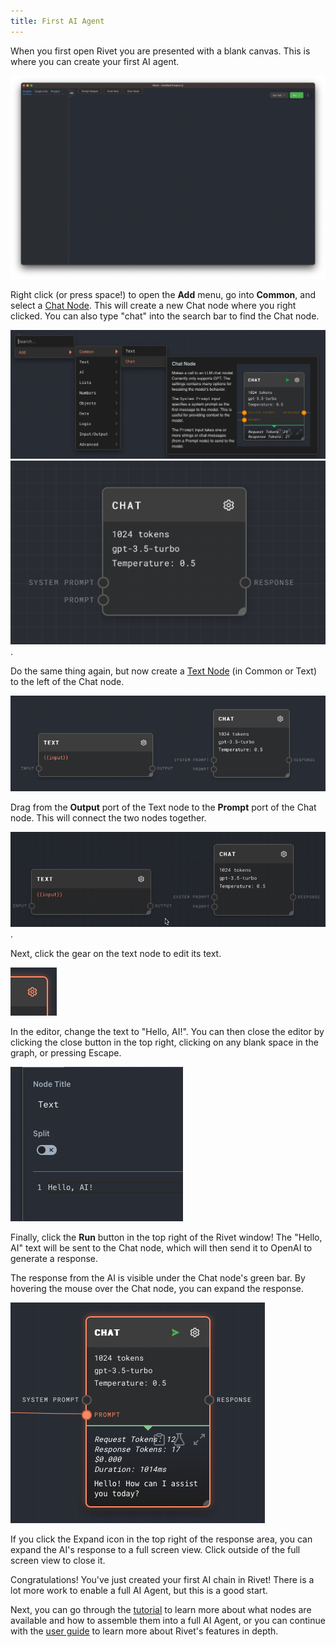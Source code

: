 ```yaml
---
title: First AI Agent
---
```


When you first open Rivet you are presented with a blank canvas. This is where you can create your first AI agent.

![Rivet blank canvas](assets/rivet-blank-canvas.png)

Right click (or press space!) to open the **Add** menu, go into **Common**, and select a [Chat Node](../../node-reference/chat). This will create a new Chat node where you right clicked. You can also type "chat" into the search bar to find the Chat node.

![Rivet add chat node](assets/add-chat-node.png) ![Rivet chat node](assets/chat-node.png).

Do the same thing again, but now create a [Text Node](../node-reference/text) (in Common or Text) to the left of the Chat node.

![chat and text node](assets/chat-and-text-node.png)

Drag from the **Output** port of the Text node to the **Prompt** port of the Chat node. This will connect the two nodes together.

![chat to text node](assets/chat-to-text-node.gif).

Next, click the gear on the text node to edit its text.

![edit text node](assets/edit-text-node.png)

In the editor, change the text to "Hello, AI!". You can then close the editor by clicking the close button in the top right, clicking on any blank space in the graph, or pressing Escape.

![hello ai editor](assets/hello-ai-editor.png)

Finally, click the **Run** button in the top right of the Rivet window! The "Hello, AI" text will be sent to the Chat node, which will then send it to OpenAI to generate a response.

The response from the AI is visible under the Chat node's green bar. By hovering the mouse over the Chat node, you can expand the response.

![hello ai response](assets/hello-ai-response.png)

If you click the Expand icon in the top right of the response area, you can expand the AI's response to a full screen view. Click outside of the full screen view to close it.

Congratulations! You've just created your first AI chain in Rivet! There is a lot more work to enable a full AI Agent, but this is a good start.

Next, you can go through the [tutorial](../tutorial) to learn more about what nodes are available and how to assemble them into a full AI Agent, or you can continue with the [user guide](../user-guide/overview-of-interface) to learn more about Rivet's features in depth.
